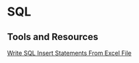 # SQL

## Tools and Resources
[Write SQL Insert Statements From Excel File](write-sql-insert-statements-from-excel-file.md)
